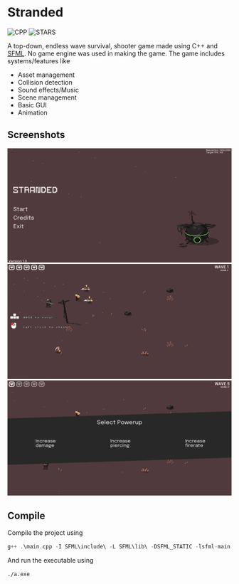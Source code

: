 # Stranded
![CPP](https://ziadoua.github.io/m3-Markdown-Badges/badges/C++/c++1.svg)
![STARS](https://m3-markdown-badges.vercel.app/stars/7/3/Avi-Rana-1718/cpp-game-2d)

A top-down, endless wave survival, shooter game made using C++ and [SFML](https://www.sfml-dev.org/index.php). No game engine was used in making the game. The game includes systems/features like
- Asset management
- Collision detection
- Sound effects/Music
- Scene management
- Basic GUI
- Animation

## Screenshots
![s1](image1.png)
![s2](image2.png)
![s3](image3.png)

## Compile
Compile the project using
```cpp
g++ .\main.cpp -I SFML\include\ -L SFML\lib\ -DSFML_STATIC -lsfml-main -lsfml-graphics-s -lsfml-window-s -lsfml-audio-s -lsfml-system-s -lopengl32 -lfreetype -lwinmm -lopenal32 -lflac -lvorbisenc -lvorbisfile -lvorbis -logg -lgdi32 -static-libstdc++ 
```
And run the executable using 
```
./a.exe
```



